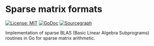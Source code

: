 # Sparse matrix formats
[![License: MIT](https://img.shields.io/badge/License-MIT-yellow.svg)](https://opensource.org/licenses/MIT) 
[![GoDoc](https://godoc.org/github.com/james-bowman/sparse/blas?status.svg)](https://godoc.org/github.com/james-bowman/sparse/blas) 
[![Sourcegraph](https://sourcegraph.com/github.com/james-bowman/sparse/blas/-/badge.svg)](https://sourcegraph.com/github.com/james-bowman/sparse/blas?badge)

Implementation of sparse BLAS (Basic Linear Algebra Subprograms) routines in Go for 
sparse matrix arithmetic.
